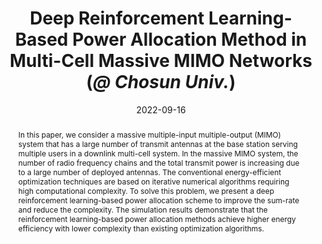 ---
title: "Deep Reinforcement Learning-Based Power Allocation Method in Multi-Cell Massive MIMO Networks (*@ Chosun Univ.*)"
collection: publications
permalink: /publication/2022-ws1
date: 2022-09-16
venue: 'The 14th Workshop on Convergent and Smart Media Systems (CSMS)'
# paperurl: '/files/pdf/research/WS1_An Actor Critic Deep Reinforcement Learning Based Antenna Selection for MIMO Systems.pdf'
# slidesurl: 'http://academicpages.github.io/files/slides1.pdf'
pubtype: 'workshop'
# just display our icon symbols
# link: ' '
# code: 'https://github.com/FIVEYOUNGWOO/Reinforcement-Learning-Based-MIMO-Antenna-Selection'
github: 'https://github.com/FIVEYOUNGWOO/Reinforcement-Learning-Based-MIMO-Antenna-Selection'
citation: '<strong>Youngwoo Oh</strong> and Wooyeol Choi. &quot;Deep Reinforcement Learning-Based Power Allocation Method in Multi-Cell Massive MIMO Networks.&quot; <i>The 14th Workshop on Convergent and Smart Media Systems (CSMS)</i>, Jeju, Republic of Korea, September 16-18, 2022. (<u>Status: Presented on 2022.09.16.</u>)'
excerpt_separator: ""
abstract: "In this paper, we consider a massive multiple-input multiple-output (MIMO) system that has a large number of transmit antennas at the base station serving multiple users in a downlink multi-cell system. In the massive MIMO system, the number of radio frequency chains and the total transmit power is increasing due to a large number of deployed antennas. The conventional energy-efficient optimization techniques are based on iterative numerical algorithms requiring high computational complexity. To solve this problem, we present a deep reinforcement learning-based power allocation scheme to improve the sum-rate and reduce the complexity. The simulation results demonstrate that the reinforcement learning-based power allocation methods achieve higher energy efficiency with lower complexity than existing optimization algorithms."
---